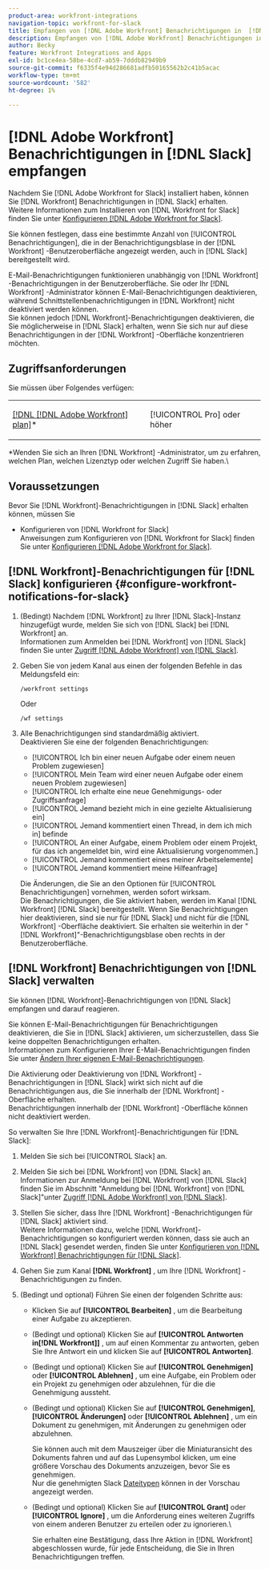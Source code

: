 ```yaml
---
product-area: workfront-integrations
navigation-topic: workfront-for-slack
title: Empfangen von [!DNL Adobe Workfront] Benachrichtigungen in  [!DNL Slack]
description: Empfangen von [!DNL Adobe Workfront] Benachrichtigungen in  [!DNL Slack]
author: Becky
feature: Workfront Integrations and Apps
exl-id: bc1ce4ea-58be-4cd7-ab59-7dddb82949b9
source-git-commit: f6335f4e94d286681adfb50165562b2c41b5acac
workflow-type: tm+mt
source-wordcount: '582'
ht-degree: 1%

---
```


# [!DNL Adobe Workfront] Benachrichtigungen in [!DNL Slack] empfangen

<!--
<p data-mc-conditions="QuicksilverOrClassic.Draft mode">(NOTE: Alina: *** Linked to Accessing Workfront from Slack.***Some of this information is duplicating in Accessing Workfront from Slack (also screen shots))</p>
-->

Nachdem Sie [!DNL Adobe Workfront for Slack] installiert haben, können Sie [!DNL Workfront] Benachrichtigungen in [!DNL Slack] erhalten.\
Weitere Informationen zum Installieren von [!DNL Workfront for Slack] finden Sie unter [Konfigurieren [!DNL Adobe Workfront for Slack]](../../workfront-integrations-and-apps/using-workfront-with-slack/configure-workfront-for-slack.md).

Sie können festlegen, dass eine bestimmte Anzahl von [!UICONTROL Benachrichtigungen], die in der Benachrichtigungsblase in der [!DNL Workfront] -Benutzeroberfläche angezeigt werden, auch in [!DNL Slack] bereitgestellt wird.

E-Mail-Benachrichtigungen funktionieren unabhängig von [!DNL Workfront] -Benachrichtigungen in der Benutzeroberfläche. Sie oder Ihr [!DNL Workfront] -Administrator können E-Mail-Benachrichtigungen deaktivieren, während Schnittstellenbenachrichtigungen in [!DNL Workfront] nicht deaktiviert werden können.\
Sie können jedoch [!DNL Workfront]-Benachrichtigungen deaktivieren, die Sie möglicherweise in [!DNL Slack] erhalten, wenn Sie sich nur auf diese Benachrichtigungen in der [!DNL Workfront] -Oberfläche konzentrieren möchten.

## Zugriffsanforderungen

Sie müssen über Folgendes verfügen:

<table style="table-layout:auto"> 
 <col> 
 </col> 
 <col> 
 </col> 
 <tbody> 
  <tr> 
   <td role="rowheader"><a href="https://www.workfront.com/plans" target="_blank">[!DNL [!DNL Adobe Workfront] plan]</a>*</td> 
   <td> <p>[!UICONTROL Pro] oder höher</p> </td> 
  </tr> 
 </tbody> 
</table>

&#42;Wenden Sie sich an Ihren [!DNL Workfront] -Administrator, um zu erfahren, welchen Plan, welchen Lizenztyp oder welchen Zugriff Sie haben.\

## Voraussetzungen

Bevor Sie [!DNL Workfront]-Benachrichtigungen in [!DNL Slack] erhalten können, müssen Sie

* Konfigurieren von [!DNL Workfront for Slack]\
   Anweisungen zum Konfigurieren von [!DNL Workfront for Slack] finden Sie unter [Konfigurieren [!DNL Adobe Workfront for Slack]](../../workfront-integrations-and-apps/using-workfront-with-slack/configure-workfront-for-slack.md).

## [!DNL Workfront]-Benachrichtigungen für [!DNL Slack] konfigurieren {#configure-workfront-notifications-for-slack}

1. (Bedingt) Nachdem [!DNL Workfront] zu Ihrer [!DNL Slack]-Instanz hinzugefügt wurde, melden Sie sich von [!DNL Slack] bei [!DNL Workfront] an.\
   Informationen zum Anmelden bei [!DNL Workfront] von [!DNL Slack] finden Sie unter [Zugriff [!DNL Adobe Workfront] von  [!DNL Slack]](../../workfront-integrations-and-apps/using-workfront-with-slack/access-workfront-from-slack.md).

1. Geben Sie von jedem Kanal aus einen der folgenden Befehle in das Meldungsfeld ein:

   `/workfront settings`

   Oder

   `/wf settings`

1. Alle Benachrichtigungen sind standardmäßig aktiviert.\
   Deaktivieren Sie eine der folgenden Benachrichtigungen:

   * [!UICONTROL Ich bin einer neuen Aufgabe oder einem neuen Problem zugewiesen]
   * [!UICONTROL Mein Team wird einer neuen Aufgabe oder einem neuen Problem zugewiesen]
   * [!UICONTROL Ich erhalte eine neue Genehmigungs- oder Zugriffsanfrage]
   * [!UICONTROL Jemand bezieht mich in eine gezielte Aktualisierung ein]
   * [!UICONTROL Jemand kommentiert einen Thread, in dem ich mich in] befinde
   * [!UICONTROL An einer Aufgabe, einem Problem oder einem Projekt, für das ich angemeldet bin, wird eine Aktualisierung vorgenommen.]
   * [!UICONTROL Jemand kommentiert eines meiner Arbeitselemente]
   * [!UICONTROL Jemand kommentiert meine Hilfeanfrage]

   Die Änderungen, die Sie an den Optionen für [!UICONTROL Benachrichtigungen] vornehmen, werden sofort wirksam.\
   Die Benachrichtigungen, die Sie aktiviert haben, werden im Kanal [!DNL Workfront] [!DNL Slack] bereitgestellt. Wenn Sie Benachrichtigungen hier deaktivieren, sind sie nur für [!DNL Slack] und nicht für die [!DNL Workfront] -Oberfläche deaktiviert. Sie erhalten sie weiterhin in der &quot;[!DNL Workfront]&quot;-Benachrichtigungsblase oben rechts in der Benutzeroberfläche.

## [!DNL Workfront] Benachrichtigungen von [!DNL Slack] verwalten

Sie können [!DNL Workfront]-Benachrichtigungen von [!DNL Slack] empfangen und darauf reagieren.

Sie können E-Mail-Benachrichtigungen für Benachrichtigungen deaktivieren, die Sie in [!DNL Slack] aktivieren, um sicherzustellen, dass Sie keine doppelten Benachrichtigungen erhalten.\
Informationen zum Konfigurieren Ihrer E-Mail-Benachrichtigungen finden Sie unter [Ändern Ihrer eigenen E-Mail-Benachrichtigungen](../../workfront-basics/using-notifications/activate-or-deactivate-your-own-event-notifications.md).

Die Aktivierung oder Deaktivierung von [!DNL Workfront] -Benachrichtigungen in [!DNL Slack] wirkt sich nicht auf die Benachrichtigungen aus, die Sie innerhalb der [!DNL Workfront] -Oberfläche erhalten.\
Benachrichtigungen innerhalb der [!DNL Workfront] -Oberfläche können nicht deaktiviert werden.

So verwalten Sie Ihre [!DNL Workfront]-Benachrichtigungen für [!DNL Slack]:

1. Melden Sie sich bei [!UICONTROL Slack] an.
1. Melden Sie sich bei [!DNL Workfront] von [!DNL Slack] an.\
   Informationen zur Anmeldung bei [!DNL Workfront] von [!DNL Slack] finden Sie im Abschnitt &quot;Anmeldung bei [!DNL Workfront] von [!DNL Slack]&quot;unter [Zugriff [!DNL Adobe Workfront] von  [!DNL Slack]](../../workfront-integrations-and-apps/using-workfront-with-slack/access-workfront-from-slack.md).

1. Stellen Sie sicher, dass Ihre [!DNL Workfront] -Benachrichtigungen für [!DNL Slack] aktiviert sind.\
   Weitere Informationen dazu, welche [!DNL Workfront]-Benachrichtigungen so konfiguriert werden können, dass sie auch an [!DNL Slack] gesendet werden, finden Sie unter [Konfigurieren von [!DNL Workfront] Benachrichtigungen für  [!DNL Slack]](#configure-workfront-notifications-for-slack-configure-workfront-notifications-for-slack).

1. Gehen Sie zum Kanal **[!DNL Workfront]** , um Ihre [!DNL Workfront] -Benachrichtigungen zu finden.
1. (Bedingt und optional) Führen Sie einen der folgenden Schritte aus:

   * Klicken Sie auf **[!UICONTROL Bearbeiten]** , um die Bearbeitung einer Aufgabe zu akzeptieren.

   * (Bedingt und optional) Klicken Sie auf **[!UICONTROL Antworten in[!DNL Workfront]]** , um auf einen Kommentar zu antworten, geben Sie Ihre Antwort ein und klicken Sie auf **[!UICONTROL Antworten]**.

   * (Bedingt und optional) Klicken Sie auf **[!UICONTROL Genehmigen]** oder **[!UICONTROL Ablehnen]** , um eine Aufgabe, ein Problem oder ein Projekt zu genehmigen oder abzulehnen, für die die Genehmigung aussteht.

   * (Bedingt und optional) Klicken Sie auf **[!UICONTROL Genehmigen]**, **[!UICONTROL Änderungen]** oder **[!UICONTROL Ablehnen]** , um ein Dokument zu genehmigen, mit Änderungen zu genehmigen oder abzulehnen.

     Sie können auch mit dem Mauszeiger über die Miniaturansicht des Dokuments fahren und auf das Lupensymbol klicken, um eine größere Vorschau des Dokuments anzuzeigen, bevor Sie es genehmigen.\
      Nur die genehmigten Slack [Dateitypen](https://api.slack.com/types/file) können in der Vorschau angezeigt werden.

   * (Bedingt und optional) Klicken Sie auf **[!UICONTROL Grant]** oder **[!UICONTROL Ignore]** , um die Anforderung eines weiteren Zugriffs von einem anderen Benutzer zu erteilen oder zu ignorieren.\

     Sie erhalten eine Bestätigung, dass Ihre Aktion in [!DNL Workfront] abgeschlossen wurde, für jede Entscheidung, die Sie in Ihren Benachrichtigungen treffen.
